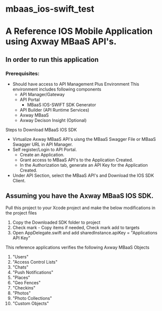 # mbaas_ios-swift_test

# A Reference IOS Mobile Application using Axway MBaaS API's.</h1> #

## In order to run this application ##

### Prerequisites: ###

* Should have access to API Management Plus Environment This environment includes following components
  * API Manager/Gateway
  * API Portal
     * MBaaS IOS-SWIFT SDK Generator
  * API Builder (API Runtime Services)
  * Axway MBaaS
  * Axway Decison Insight (Optional)
  
Steps to Download MBaaS IOS SDK

* Virtualize Axway MBaaS API's uisng the MBaaS Swagger File or MBaaS Swagger URL in API Manager.
* Self register/Login to API Portal.
  * Create an Application.
  * Grant access to MBaaS API's to the Application Created.
  * In the Authorization tab, generate an API Key for the Application Created.
* Under API Section, select the MBaaS API's and Download the IOS SDK Client.

## Assuming you have the Axway MBaaS IOS SDK. ##

Pull this project to your Xcode project and make the below modifications in the project files

  1. Copy the Downloaded SDK folder to project
  2. Check mark - Copy items if needed, Check mark add to targets
  3. Open AppDelegate.swift and add sharedInstance.apiKey = "Applications API Key"

This reference applications verifies the following Axway MBaaS Objects

  1. "Users"
  2. "Access Control Lists"
  3. "Chats"
  4. "Push Notifications"
  5. "Places"
  6. "Geo Fences"
  7. "Checkins"
  8. "Photos"
  9. "Photo Collections"
  10. "Custom Objects"
  
